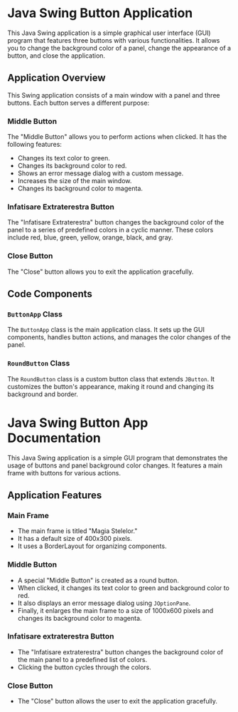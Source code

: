 # Java Swing Button Application

This Java Swing application is a simple graphical user interface (GUI) program that features three buttons with various functionalities. It allows you to change the background color of a panel, change the appearance of a button, and close the application.

## Application Overview

This Swing application consists of a main window with a panel and three buttons. Each button serves a different purpose:

### Middle Button

The "Middle Button" allows you to perform actions when clicked. It has the following features:

- Changes its text color to green.
- Changes its background color to red.
- Shows an error message dialog with a custom message.
- Increases the size of the main window.
- Changes its background color to magenta.

### Infatisare Extraterestra Button

The "Infatisare Extraterestra" button changes the background color of the panel to a series of predefined colors in a cyclic manner. These colors include red, blue, green, yellow, orange, black, and gray.

### Close Button

The "Close" button allows you to exit the application gracefully.


## Code Components

### `ButtonApp` Class

The `ButtonApp` class is the main application class. It sets up the GUI components, handles button actions, and manages the color changes of the panel.

### `RoundButton` Class

The `RoundButton` class is a custom button class that extends `JButton`. It customizes the button's appearance, making it round and changing its background and border.



# Java Swing Button App Documentation

This Java Swing application is a simple GUI program that demonstrates the usage of buttons and panel background color changes. It features a main frame with buttons for various actions.

## Application Features

### Main Frame

- The main frame is titled "Magia Stelelor."
- It has a default size of 400x300 pixels.
- It uses a BorderLayout for organizing components.

### Middle Button

- A special "Middle Button" is created as a round button.
- When clicked, it changes its text color to green and background color to red.
- It also displays an error message dialog using `JOptionPane`.
- Finally, it enlarges the main frame to a size of 1000x600 pixels and changes its background color to magenta.

### Infatisare extraterestra Button

- The "Infatisare extraterestra" button changes the background color of the main panel to a predefined list of colors.
- Clicking the button cycles through the colors.

### Close Button

- The "Close" button allows the user to exit the application gracefully.




